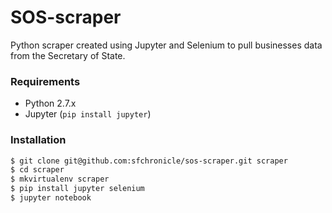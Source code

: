 # SOS-scraper
Python scraper created using Jupyter and Selenium to pull businesses data from the Secretary of State.

### Requirements
- Python 2.7.x
- Jupyter (`pip install jupyter`)

### Installation
```bash
$ git clone git@github.com:sfchronicle/sos-scraper.git scraper
$ cd scraper
$ mkvirtualenv scraper
$ pip install jupyter selenium
$ jupyter notebook
```
